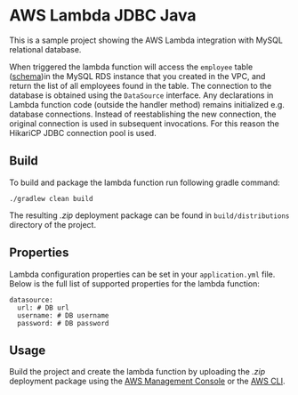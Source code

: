 # AWS Lambda JDBC Java

This is a sample project showing the AWS Lambda integration with MySQL relational database.

When triggered the lambda function will access the `employee` table ([schema](src/test/resources/db/schema.sql))in the MySQL RDS instance 
that you created in the VPC, and return the list of all employees found in the table. The connection 
to the database is obtained using the `DataSource` interface. Any declarations in Lambda function 
code (outside the handler method) remains initialized e.g. database connections. Instead of reestablishing 
the new connection, the original connection is used in subsequent invocations. For this reason the HikariCP
JDBC connection pool is used.

## Build

To build and package the lambda function run following gradle command:

`./gradlew clean build`

The resulting *.zip* deployment package can be found in `build/distributions` directory of the project.

## Properties

Lambda configuration properties can be set in your `application.yml` file. Below is the
full list of supported properties for the lambda function:

```.properties
datasource:
  url: # DB url
  username: # DB username
  password: # DB password
```

## Usage

Build the project and create the lambda function by uploading the *.zip* deployment package using the [AWS Management Console](https://aws.amazon.com/console/)
or the [AWS CLI](https://aws.amazon.com/cli/).

